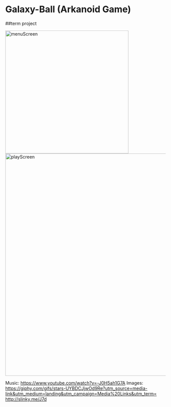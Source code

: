 # Galaxy-Ball (Arkanoid Game)
##term project

<img width="387" alt="menuScreen" src="https://user-images.githubusercontent.com/64533036/142493689-9a5368ab-af67-4c56-9b50-01067a69ce0a.png">

<img width="700" alt="playScreen" src="https://user-images.githubusercontent.com/64533036/142493756-78f52b43-18ba-4045-b9db-c1fb0af99b78.png">




Music:  https://www.youtube.com/watch?v=-J0H5ah1G7A
Images: https://giphy.com/gifs/stars-UYBDCJjwOd9Re?utm_source=media-link&utm_medium=landing&utm_campaign=Media%20Links&utm_term=
        http://slinky.me/J7d










